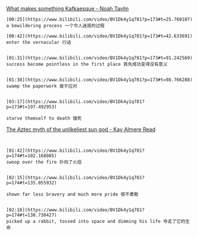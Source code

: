 [What makes something Kafkaesque - Noah Tavlin](https://www.bilibili.com/video/BV1Dk4y1q781?p=173)

```ad-note
[00:25](https://www.bilibili.com/video/BV1Dk4y1q781?p=173#t=25.760107)
a bewildering process 一个令人迷惑的过程
```

```ad-note
[00:42](https://www.bilibili.com/video/BV1Dk4y1q781?p=173#t=42.633691)
enter the vernacular 行话
```

```ad-note

[01:31](https://www.bilibili.com/video/BV1Dk4y1q781?p=173#t=91.242569)
success become pointless in the first place 首先成功变得没有意义
```


```ad-note

[01:38](https://www.bilibili.com/video/BV1Dk4y1q781?p=173#t=98.766288)
swamp the paperwork 疲于应对
```

```ad-note

[03:17](https://www.bilibili.com/video/BV1Dk4y1q781?p=173#t=197.492953)

starve themself to death 饿死
```

[The Aztec myth of the unlikeliest sun god - Kay Almere Read](https://www.bilibili.com/video/BV1Dk4y1q781?p=174)

```ad-note


[01:42](https://www.bilibili.com/video/BV1Dk4y1q781?p=174#t=102.168085)
swoop over the fire 扑向了火焰

```

```ad-note

[02:15](https://www.bilibili.com/video/BV1Dk4y1q781?p=174#t=135.055932)

shown far less bravery and much more pride 很不勇敢
```

```ad-note

[02:18](https://www.bilibili.com/video/BV1Dk4y1q781?p=174#t=138.730427)
picked up a rabbit, tossed into space and dimming his life 夺走了它的生命
```